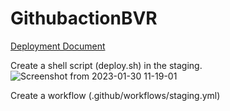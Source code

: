 # GithubactionBVR

[Deployment Document](https://shorthillstech-my.sharepoint.com/:w:/p/preeti/EV4cBTdGEddIoBlTktV-n4kBY7Du_9gyIA77MDDVucA3Qg?e=laFTNu)

Create a shell script (deploy.sh) in the staging.
![Screenshot from 2023-01-30 11-19-01](https://user-images.githubusercontent.com/115537106/215397420-5ce6f53f-4580-46e4-b913-e28c2114bb1d.png)



Create a workflow (.github/workflows/staging.yml)
